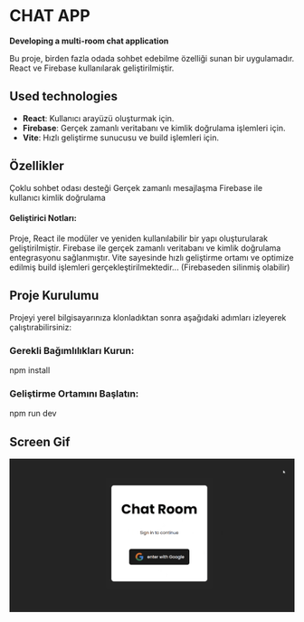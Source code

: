 <h1> CHAT APP </h1>

**Developing a multi-room chat application**

Bu proje, birden fazla odada sohbet edebilme özelliği sunan bir uygulamadır. React ve Firebase kullanılarak geliştirilmiştir.

<h2> Used technologies </h2>

- **React**: Kullanıcı arayüzü oluşturmak için.
- **Firebase**: Gerçek zamanlı veritabanı ve kimlik doğrulama işlemleri için.
- **Vite**: Hızlı geliştirme sunucusu ve build işlemleri için.

<h2> Özellikler </h2>

Çoklu sohbet odası desteği
Gerçek zamanlı mesajlaşma
Firebase ile kullanıcı kimlik doğrulama

<h4>Geliştirici Notları:</h4>

Proje, React ile modüler ve yeniden kullanılabilir bir yapı oluşturularak geliştirilmiştir. Firebase ile gerçek zamanlı veritabanı ve kimlik doğrulama entegrasyonu sağlanmıştır. Vite sayesinde hızlı geliştirme ortamı ve optimize edilmiş build işlemleri gerçekleştirilmektedir...
(Firebaseden silinmiş olabilir)


<h2> Proje Kurulumu  </h2>

Projeyi yerel bilgisayarınıza klonladıktan sonra aşağıdaki adımları izleyerek çalıştırabilirsiniz:

### Gerekli Bağımlılıkları Kurun:
npm install

### Geliştirme Ortamını Başlatın:
npm run dev



<h2> Screen Gif </h2>

![](ekran6.gif)